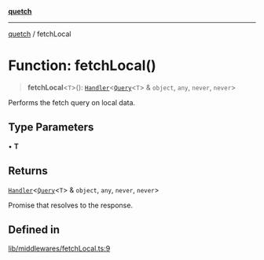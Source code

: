 [**quetch**](../README.md)

***

[quetch](../README.md) / fetchLocal

# Function: fetchLocal()

> **fetchLocal**\<`T`\>(): [`Handler`](../type-aliases/Handler.md)\<[`Query`](../type-aliases/Query.md)\<`T`\> & `object`, `any`, `never`, `never`\>

Performs the fetch query on local data.

## Type Parameters

• **T**

## Returns

[`Handler`](../type-aliases/Handler.md)\<[`Query`](../type-aliases/Query.md)\<`T`\> & `object`, `any`, `never`, `never`\>

Promise that resolves to the response.

## Defined in

[lib/middlewares/fetchLocal.ts:9](https://github.com/nevoland/quetch/blob/74684cd5cd1bd7a08980d4ce305ecc4be0c3e8b8/lib/middlewares/fetchLocal.ts#L9)
